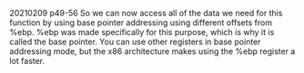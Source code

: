20210209 p49-56
So we can now access all of the data we need for this function by using base pointer addressing using different offsets from %ebp. %ebp was made specifically for this purpose, which is why it is called the base pointer. You can use other registers in base pointer addressing mode, but the x86 architecture makes using the %ebp register a lot faster.

